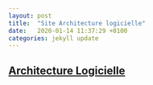 ```yaml
---
layout: post
title:  "Site Architecture logicielle"
date:   2020-01-14 11:37:29 +0100
categories: jekyll update
---
```


## [Architecture Logicielle](https://www.labri.fr/perso/auber/ALM1GL/)



